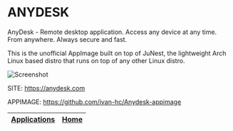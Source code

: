 # ANYDESK
 
 AnyDesk - Remote desktop application.
 Access any device at any time. From anywhere. Always secure and fast.
 
 This is the unofficial AppImage built on top of JuNest, the lightweight 
 Arch Linux based distro that runs on top of any other Linux distro.
 
 ![Screenshot](https://dl.flathub.org/repo/screenshots/com.anydesk.Anydesk-stable/752x423/com.anydesk.Anydesk-b8f4a58c33a1e1603bad8a835f244173.png)
 
 SITE: https://anydesk.com
 
 APPIMAGE: https://github.com/ivan-hc/Anydesk-appimage

 | [Applications](https://portable-linux-apps.github.io/apps.html) | [Home](https://portable-linux-apps.github.io)
 | --- | --- |
